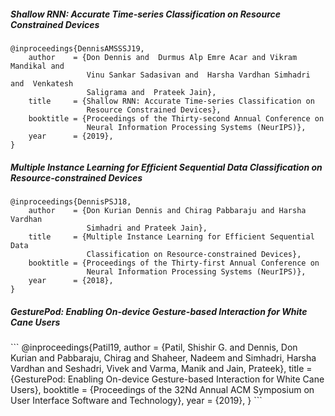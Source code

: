 <h5 id='sharnn'>Shallow RNN: Accurate Time-series Classification on Resource Constrained
  Devices</h5>

```
@inproceedings{DennisAMSSSJ19,
    author    = {Don Dennis and  Durmus Alp Emre Acar and Vikram Mandikal and
                 Vinu Sankar Sadasivan and  Harsha Vardhan Simhadri and  Venkatesh
                 Saligrama and  Prateek Jain},
    title     = {Shallow RNN: Accurate Time-series Classification on
                 Resource Constrained Devices},
    booktitle = {Proceedings of the Thirty-second Annual Conference on
                 Neural Information Processing Systems (NeurIPS)},
    year      = {2019},
}
```


<h5 id='emirnn'>Multiple Instance Learning for Efficient Sequential Data
  Classification on Resource-constrained Devices</h5>

```
@inproceedings{DennisPSJ18,
    author    = {Don Kurian Dennis and Chirag Pabbaraju and Harsha Vardhan
                 Simhadri and Prateek Jain},
    title     = {Multiple Instance Learning for Efficient Sequential Data
                 Classification on Resource-constrained Devices},
    booktitle = {Proceedings of the Thirty-first Annual Conference on
                 Neural Information Processing Systems (NeurIPS)},
    year      = {2018},
}
```

<h5 id='gesturepod'>GesturePod: Enabling On-device Gesture-based Interaction for
              White Cane Users</h5>
```
@inproceedings{Patil19,
    author    = {Patil, Shishir G. and Dennis, Don Kurian and Pabbaraju, Chirag
                 and Shaheer, Nadeem and Simhadri, Harsha Vardhan and Seshadri,
                 Vivek and Varma, Manik and Jain, Prateek},
    title     = {GesturePod: Enabling On-device Gesture-based Interaction for
                White Cane Users},
    booktitle = {Proceedings of the 32Nd Annual ACM Symposium on User Interface
                 Software and Technology},
    year      = {2019},
}
```
